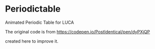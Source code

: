# Periodictable
Animated Periodic Table for LUCA

The original code is from https://codepen.io/PostIdentical/pen/dyPXjQP

created here to improve it.
